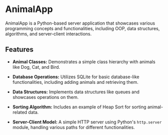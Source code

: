 # AnimalApp

AnimalApp is a Python-based server application that showcases various programming concepts and functionalities, including OOP, data structures, algorithms, and server-client interactions.

## Features

- **Animal Classes:** Demonstrates a simple class hierarchy with animals like Dog, Cat, and Bird.

- **Database Operations:** Utilizes SQLite for basic database-like functionalities, including adding animals and retrieving them.

- **Data Structures:** Implements data structures like queues and showcases operations on them.

- **Sorting Algorithm:** Includes an example of Heap Sort for sorting animal-related data.

- **Server-Client Model:** A simple HTTP server using Python's `http.server` module, handling various paths for different functionalities.
